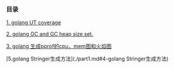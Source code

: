 ### 目录
[1. golang UT coverage](./part1.md#1-golang-ut-coverage)

[2. golang GC and GC heap size set.](./part1.md#2-golang-gc-and-gc-heap-size-set)

[3. golang 生成pprof的cpu，mem图和火焰图](./part1.md#3-golang-生成pprof的cpumem图和火焰图)

[5.golang Stringer生成方法](./part1.md#4-golang Stringer生成方法)
<!--stackedit_data:
eyJoaXN0b3J5IjpbMTc5MTU2ODQ3OF19
-->